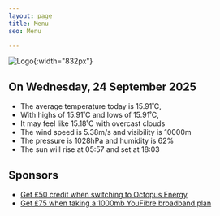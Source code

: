 ```yaml
---
layout: page
title: Menu
seo: Menu

---
```


![Logo](/images/logo.jpg){:width="832px"}

<!-- weather_marker starts -->
## On Wednesday, 24 September 2025

- The average temperature today is 15.91˚C,
- With highs of 15.91˚C and lows of 15.91˚C,
- It may feel like 15.18˚C with overcast clouds
- The wind speed is 5.38m/s and visibility is 10000m
- The pressure is 1028hPa and humidity is 62%
- The sun will rise at 05:57 and set at 18:03

<!-- weather_marker ends -->

## Sponsors

- [Get £50 credit when switching to Octopus Energy](https://bit.ly/3oD1nnS)
- [Get £75 when taking a 1000mb YouFibre broadband plan](https://aklam.io/91zWhU?)
